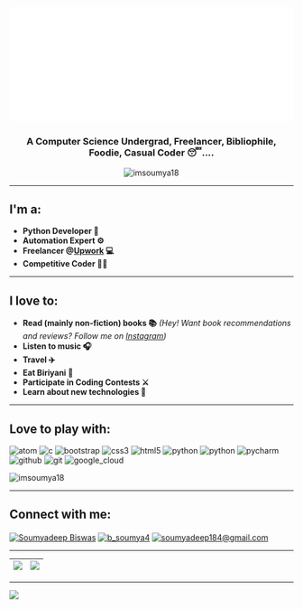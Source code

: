 <img src='https://github.com/imsoumya18/imsoumya18/raw/main/svg.svg'>

<h3 align="center">A Computer Science Undergrad, Freelancer, Bibliophile, Foodie, Casual Coder 😴....</h3>
<p align="center"> <img src="https://komarev.com/ghpvc/?username=imsoumya18&label=Profile%20views&color=0e75b6&style=flat" alt="imsoumya18" /> </p>

<hr>

## I'm a:
 - **Python Developer 🐍**
 - **Automation Expert ⚙️**
 - **Freelancer @[Upwork](https://www.upwork.com/o/profiles/users/~01dfd208b466fa8f0b/) 💻**
 - **Competitive Coder 🐱‍💻**

<hr>

## I love to:
 - **Read (mainly non-fiction) books 📚**
  *(Hey! Want book recommendations and reviews?*
  *Follow me on [Instagram](https://www.instagram.com/b_soumya4/))*
 - **Listen to music 🎧**
 - **Travel ✈️**
 - **Eat Biriyani 🤤**
 - **Participate in Coding Contests ⚔️**
 - **Learn about new technologies 🤔**

<hr>

## Love to play with:
<p align="left">
 <img src="https://upload.wikimedia.org/wikipedia/commons/e/e2/Atom_1.0_icon.png" alt="atom" width="50" height="50"/> 
 <img src="https://cdn.iconscout.com/icon/free/png-512/c-programming-569564.png" alt="c" width="50" height="50"/> 
 <img src="https://img.icons8.com/color/452/bootstrap.png" alt="bootstrap" width="50" height="50"/> 
 <img src="https://cdn3.iconfinder.com/data/icons/social-media-special/256/css3-512.png" alt="css3" width="45" height="45"/> 
 <img src="https://cdn1.iconfinder.com/data/icons/logotypes/32/badge-html-5-256.png" alt="html5" width="45" height="45"/> 
 <img src="https://cdn3.iconfinder.com/data/icons/logos-and-brands-adobe/512/267_Python-256.png" alt="python" width="45" height="45"/>
 <img src="https://img.icons8.com/color/452/selenium-test-automation.png" alt="python" width="53" height="53"/>
 <img src="https://upload.wikimedia.org/wikipedia/commons/thumb/1/1d/PyCharm_Icon.svg/768px-PyCharm_Icon.svg.png" alt="pycharm" width="45" height="45"/> 
 <img src="https://www.flaticon.com/svg/static/icons/svg/733/733553.svg" alt="github" width="45" height="45"/> 
 <img src="https://upload.wikimedia.org/wikipedia/commons/thumb/3/3f/Git_icon.svg/146px-Git_icon.svg.png" alt="git" width="45" height="45">
 <img src="https://www.vectorlogo.zone/logos/google_cloud/google_cloud-icon.svg" alt="google_cloud" width="45" height="45"></p>

<img src="https://github-readme-stats.vercel.app/api/top-langs/?username=imsoumya18&theme=radical&text_color=fff&title_color=F58B02&icon_color=F58B02&layout=compact&hide_border=true" alt="imsoumya18" />

<hr>
 
## Connect with me:
<a href="https://www.linkedin.com/in/soumyadeep-biswas-4345a417b" target="blank"><img align="center" src="https://cdn-icons.flaticon.com/png/512/3536/premium/3536505.png?token=exp=1652729392~hmac=d0f1344e71b065dea5dec2f21fe33e52" alt="Soumyadeep Biswas" height="40" width="40" /></a>
<a href="https://www.instagram.com/b_soumya4" target="blank"><img align="center" src="https://www.flaticon.com/free-icon/instagram_2111463?term=instagram&page=1&position=3&page=1&position=3&related_id=2111463&origin=search" alt="b_soumya4" height="40" width="40" /></a>
<a href="mailto:soumyadeep184@gmail.com"><img align="center" src="https://www.flaticon.com/svg/static/icons/svg/732/732200.svg" alt="soumyadeep184@gmail.com" height="30" width="40" /></a>

<hr>

|<img src="https://github-readme-stats.vercel.app/api?username=imsoumya18&show_icons=true&theme=radical&text_color=fff&title_color=F58B02&icon_color=F58B02&hide_border=true"/>|<img src="https://github-readme-streak-stats.herokuapp.com/?user=imsoumya18&theme=radical&text_color=fff&title_color=F58B02&icon_color=F58B02&hide_border=true"/>|
|--|--|

<hr>

<img src="https://activity-graph.herokuapp.com/graph?username=imsoumya18&theme=github&hide_border=true" />
